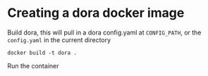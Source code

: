 # Creating a dora docker image

Build dora, this will pull in a dora config.yaml at `CONFIG_PATH`, or the `config.yaml` in the current directory

```
docker build -t dora .
```

Run the container
